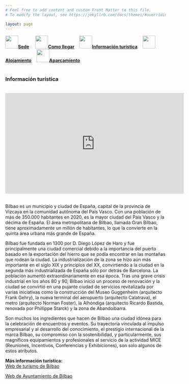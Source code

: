 ```yaml
---
# Feel free to add content and custom Front Matter to this file.
# To modify the layout, see https://jekyllrb.com/docs/themes/#overriding-theme-defaults

layout: page
---
```

<!--
[Sede]({{site.url}}/sede) / [Cómo llegar]({{site.url}}/llegar) / __[Información turística]({{site.url}}/turismo)__ / [Alojamiento]({{site.url}}/alojamiento)/ [Aparcamiento]({{site.url}}/aparcamiento)-->



<div class="text-center">
<a href="{{site.url}}/sede"><img src="{{site.url}}/images/IcoSede.jpg" class="img-circle" 	width="40" height="40"><strong>Sede</strong></a> &nbsp;&nbsp;&nbsp;
<a href="{{site.url}}/llegar"><img src="{{site.url}}/images/IcoUbicacion.jpg" class="img-circle" 	width="40" height="40"><strong>Como llegar</strong></a>&nbsp;&nbsp;&nbsp;
<a href="{{site.url}}/turismo"><img src="{{site.url}}/images/IcoTurismo.jpg" class="img-circle" 	width="40" height="40"><strong>Información turística</strong></a>&nbsp;&nbsp;&nbsp;
<a href="{{site.url}}/alojamiento" class=""><img src="{{site.url}}/images/IcoAlojamiento.jpg" class="img-circle" 	width="40" height="40"><strong>Alojamiento</strong></a>&nbsp;&nbsp;&nbsp;
<a href="{{site.url}}/aparcamiento" class=""><img src="{{site.url}}/images/IcoAparcamiento.jpg" class="img-circle" 	width="40" height="40"><strong>Aparcamiento</strong></a>
</div><br>



### __Información turística__
<br>
<div class="text-center">
<iframe width="560" height="315" src="https://www.youtube.com/watch?v=YYmwsu_03g8" frameborder="0" allow="accelerometer; autoplay; encrypted-media; gyroscope; picture-in-picture" allowfullscreen></iframe>
</div>
<br>

Bilbao es un municipio y ciudad de España, capital de la provincia de Vizcaya en la comunidad autónoma del País Vasco. Con una población de más de 350.000 habitantes en 2020, es la mayor ciudad del País Vasco y la décima de España. El área metropolitana de Bilbao, llamada Gran Bilbao, tiene aproximadamente un millón de habitantes, lo que la convierte en la quinta área urbana más grande de España.

Bilbao fue fundada en 1300 por D. Diego López de Haro y fue principalmente una ciudad comercial debido a la importancia del puerto basado en la exportación del hierro que se podía encontrar en las montañas que rodean la ciudad. La industrialización de la zona se hizo aún más importante en el siglo XIX y principios del XX, convirtiendo a la ciudad en la segunda más industrializada de España sólo por detrás de Barcelona.  La población aumentó extraordinariamente en esa época. Tras una grave crisis industrial en los años 80 y 90, Bilbao inició un proceso de renovación y la ciudad se convirtió en una pujante ciudad de servicios revitalizada por varias iniciativas como la construcción del Museo Guggenheim (arquitecto Frank Gehry), la nueva terminal del aeropuerto (arquitecto Calatrava), el metro (arquitecto Norman Foster), la Alhóndiga (arquitecto Ricardo Bastida, renovada por Phillippe Starck) y la zona de Abandoibarra.

Son muchos los ingredientes que hacen de Bilbao una ciudad idónea para la celebración de encuentros y eventos. Su trayectoria vinculada al impulso empresarial y al desarrollo del conocimiento, el prestigio internacional de la marca Bilbao, su compromiso con la sostenibilidad, y particularmente, sus magníficos equipamientos y profesionales al servicio de la actividad MICE (Reuniones, Incentivos, Conferencias y Exhibiciones), son solo algunos de estos atributos.
  

__Más información turística:__  
[Web de turismo de Bilbao](https://www.bilbaoturismo.net/BilbaoTurismo/es/turistas)

[Web de Ayuntamiento de Bilbao](https://www.bilbao.eus/cs/Satellite?cid=3000005415&language=es&pagename=Bilbaonet%2FPage%2FBIO_home)

<!--
<a href="https://turismo.ciudadreal.es/" target="_blank">Que ver/hacer en Ciudad Real</a><br>
<a href="https://www.spain.info/es/que-quieres/ciudades-pueblos/provincias/ciudad_real.html" target="_blank">Ciudad Real y sus pueblos</a> -->



